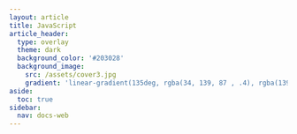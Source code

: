 ```yaml
---
layout: article
title: JavaScript
article_header:
  type: overlay
  theme: dark
  background_color: '#203028'
  background_image:
    src: /assets/cover3.jpg
    gradient: 'linear-gradient(135deg, rgba(34, 139, 87 , .4), rgba(139, 34, 139, .4))'
aside:
  toc: true
sidebar:
  nav: docs-web
---
```

